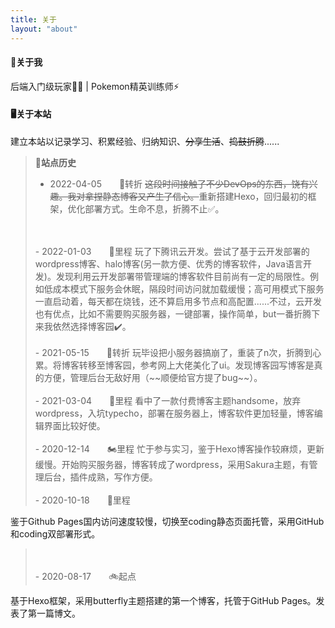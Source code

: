 ```yaml
---
title: 关于
layout: "about"
---
```

#### 🤖关于我
后端入门级玩家👨‍💻 | Pokemon精英训练师⚡️


#### 🖥️关于本站
建立本站以记录学习、积累经验、归纳知识、~~分享生活~~、~~捣鼓折腾~~......
<br>

> **🧾站点历史**
> - 2022-04-05　　🚅转折
>~~这段时间接触了不少DevOps的东西，饶有兴趣。我对拿捏静态博客又产生了信心。~~重新搭建Hexo，回归最初的框架，优化部署方式。生命不息，折腾不止✅。
><br>
><br>
>- 2022-01-03　　🚕里程
>玩了下腾讯云开发。尝试了基于云开发部署的wordpress博客、halo博客(另一款方便、优秀的博客软件，Java语言开发)。发现利用云开发部署带管理端的博客软件目前尚有一定的局限性。例如低成本模式下服务会休眠，隔段时间访问就加载缓慢；高可用模式下服务一直启动着，每天都在烧钱，还不算启用多节点和高配置......不过，云开发也有优点，比如不需要购买服务器，一键部署，操作简单，but一番折腾下来我依然选择博客园✔️。
><br>
><br>
>- 2021-05-15　　🦽转折
>玩毕设把小服务器搞崩了，重装了n次，折腾到心累。将博客转移至博客园，参考网上大佬美化了ui。发现博客园写博客是真的方便，管理后台无敌好用（~~顺便给官方提了bug~~）。
><br>
><br>
>- 2021-03-04　　🚗里程
>看中了一款付费博客主题handsome，放弃wordpress，入坑typecho，部署在服务器上，博客软件更加轻量，博客编辑界面比较好使。
><br>
><br>
>- 2020-12-14　　🏍️里程
>忙于参与实习，鉴于Hexo博客操作较麻烦，更新缓慢。开始购买服务器，博客转成了wordpress，采用Sakura主题，有管理后台，插件成熟，写作方便。
><br>
><br>
>- 2020-10-18　　🛵里程
鉴于Github Pages国内访问速度较慢，切换至coding静态页面托管，采用GitHub和coding双部署形式。
><br>
><br>
>- 2020-08-17　　🚲起点
基于Hexo框架，采用butterfly主题搭建的第一个博客，托管于GitHub Pages。发表了第一篇博文。
